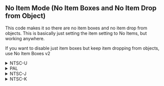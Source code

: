 ## No Item Mode (No Item Boxes and No Item Drop from Object)

This code makes it so there are no item boxes and no item drop from objects. This is basically just setting the item setting to No Items, but working anywhere.

If you want to disable just item boxes but keep item dropping from objects, use No Item Boxes v2

<details>
<summary>NTSC-U</summary>

```powerpc
0452B9C0 3B800003
```
</details>

<details>
<summary>PAL</summary>

```powerpc
04530508 3B800003
```
</details>

<details>
<summary>NTSC-J</summary>

```powerpc
0452FE88 3B800003
```
</details>

<details>
<summary>NTSC-K</summary>

```powerpc
0451E560 3B800003
```
</details>